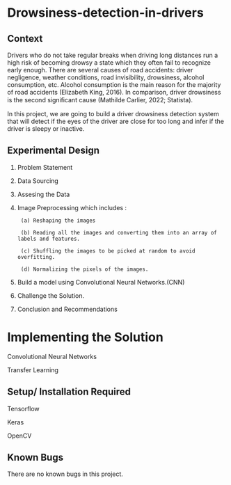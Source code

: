 # Drowsiness-detection-in-drivers
## Context

Drivers who do not take regular breaks when driving long distances run a high risk of becoming drowsy a state which they often fail to recognize early enough. There are several causes of road accidents: driver negligence, weather conditions, road invisibility, drowsiness, alcohol consumption, etc. Alcohol consumption is the main reason for the majority of road accidents (Elizabeth King, 2016). In comparison, driver drowsiness is the second signiﬁcant cause (Mathilde Carlier, 2022; Statista).

In this project, we are going to build a driver drowsiness detection system that will detect if the eyes of the driver are close for too long and infer if the driver is sleepy or inactive.

## Experimental Design

1. Problem Statement

2. Data Sourcing 

3. Assesing the Data

4. Image Preprocessing which includes :

        (a) Reshaping the images

        (b) Reading all the images and converting them into an array of labels and features.

        (c) Shuffling the images to be picked at random to avoid overfitting.

        (d) Normalizing the pixels of the images.

5. Build a model using Convolutional Neural Networks.(CNN)

6. Challenge the Solution.

7. Conclusion and Recommendations

# Implementing the Solution

Convolutional Neural Networks

Transfer Learning

## Setup/ Installation Required

Tensorflow

Keras

OpenCV

## Known Bugs

There are no known bugs in this project.

